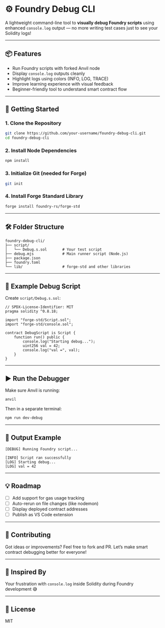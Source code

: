 # ⚙️ Foundry Debug CLI

A lightweight command-line tool to **visually debug Foundry scripts** using enhanced `console.log` output — no more writing test cases just to see your Solidity logs!

---

## 📦 Features

- Run Foundry scripts with forked Anvil node
- Display `console.log` outputs cleanly
- Highlight logs using colors (INFO, LOG, TRACE)
- Improve learning experience with visual feedback
- Beginner-friendly tool to understand smart contract flow

---

## 🚀 Getting Started

### 1. Clone the Repository
```bash
git clone https://github.com/your-username/foundry-debug-cli.git
cd foundry-debug-cli
```

### 2. Install Node Dependencies
```bash
npm install
```

### 3. Initialize Git (needed for Forge)
```bash
git init
```

### 4. Install Forge Standard Library
```bash
forge install foundry-rs/forge-std
```

---

## 🛠️ Folder Structure

```
foundry-debug-cli/
├── script/
│   └── Debug.s.sol       # Your test script
├── debug.mjs             # Main runner script (Node.js)
├── package.json
├── foundry.toml
└── lib/                  # forge-std and other libraries
```

---

## 🧪 Example Debug Script

Create `script/Debug.s.sol`:

```solidity
// SPDX-License-Identifier: MIT
pragma solidity ^0.8.18;

import "forge-std/Script.sol";
import "forge-std/console.sol";

contract DebugScript is Script {
    function run() public {
        console.log("Starting debug...");
        uint256 val = 42;
        console.log("val =", val);
    }
}
```

---

## ▶️ Run the Debugger

Make sure Anvil is running:
```bash
anvil
```

Then in a separate terminal:
```bash
npm run dev-debug
```

---

## 📌 Output Example

```
[DEBUG] Running Foundry script...

[INFO] Script ran successfully
[LOG] Starting debug...
[LOG] val = 42
```

---

## 💡 Roadmap

- [ ] Add support for gas usage tracking
- [ ] Auto-rerun on file changes (like nodemon)
- [ ] Display deployed contract addresses
- [ ] Publish as VS Code extension

---

## 🙌 Contributing

Got ideas or improvements? Feel free to fork and PR. Let’s make smart contract debugging better for everyone!

---

## 🧠 Inspired By

Your frustration with `console.log` inside Solidity during Foundry development 😅

---

## 📄 License

MIT
